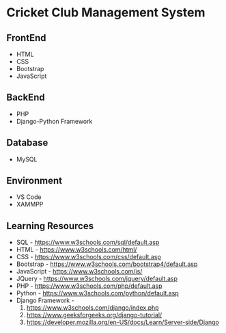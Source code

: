 # Cricket Club Management System

## FrontEnd 
* HTML
* CSS
* Bootstrap
* JavaScript

## BackEnd
* PHP
* Django-Python Framework

## Database 
* MySQL

## Environment 
* VS Code
* XAMMPP

## Learning Resources
* SQL - https://www.w3schools.com/sql/default.asp
* HTML - https://www.w3schools.com/html/
* CSS - https://www.w3schools.com/css/default.asp
* Bootstrap - https://www.w3schools.com/bootstrap4/default.asp
* JavaScript - https://www.w3schools.com/js/
* JQuery - https://www.w3schools.com/jquery/default.asp
* PHP - https://www.w3schools.com/php/default.asp
* Python - https://www.w3schools.com/python/default.asp
* Django Framework - 
    1. https://www.w3schools.com/django/index.php 
    2. https://www.geeksforgeeks.org/django-tutorial/
    3. https://developer.mozilla.org/en-US/docs/Learn/Server-side/Django